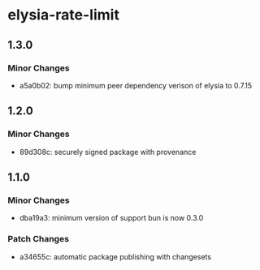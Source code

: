 # elysia-rate-limit

## 1.3.0

### Minor Changes

- a5a0b02: bump minimum peer dependency verison of elysia to 0.7.15

## 1.2.0

### Minor Changes

- 89d308c: securely signed package with provenance

## 1.1.0

### Minor Changes

- dba19a3: minimum version of support bun is now 0.3.0

### Patch Changes

- a34655c: automatic package publishing with changesets
